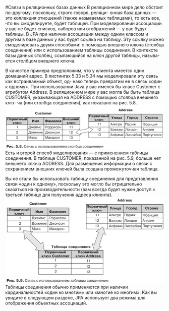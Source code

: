 #Связи в реляционных базах данных
В реляционном мире дело обстоит по-другому, поскольку, строго говоря, реляци-
онная база данных — это коллекция отношений (также называемых таблицами),
то есть все, что вы смоделируете, будет таблицей. При моделировании ассоциации
у вас не будет списков, наборов или отображений — у вас будут таблицы. В JPA
при наличии ассоциации между одним классом и другим в базе данных у вас будет
ссылка на таблицу. Эту ссылку можно смоделировать двумя способами: с помощью
внешнего ключа (столбца соединения) или с использованием таблицы соединения.
В контексте базы данных столбец, ссылающийся на ключ другой таблицы, называ-
ется столбцом внешнего ключа.

В качестве примера предположим, что у клиента имеется один домашний адрес.
В листингах 5.33 и 5.34 мы моделировали эту связь как встраиваемый объект, од-
нако теперь превратим ее в связь «один к одному». При использовании Java у вас
имелся бы класс Customer с атрибутом Address. В реляционном мире у вас могла бы
быть таблица CUSTOMER, указывающая на ADDRESS с помощью столбца внешнего клю-
ча (или столбца соединения), как показано на рис. 5.8.
![element_collection](../../img/orm/one-to-one-db.png)
Есть и второй способ моделирования — с применением таблицы соединения.
В таблице CUSTOMER, показанной на рис. 5.9, больше нет внешнего ключа ADDRESS. Для
размещения информации о связи с сохранением внешних ключей была создана
промежуточная таблица.

Вы не стали бы использовать таблицу соединения для представления связи «один
к одному», поскольку это могло бы отрицательно сказаться на производительности
(вам всегда будет нужен доступ к третьей таблице для получения адреса клиента).
![element_collection](../../img/orm/one-to-one-db-table.png)
Таблицы соединения обычно применяются при наличии кардинальностей «один
ко многим» или «многие ко многим». Как вы увидите в следующем разделе, JPA
использует два режима для отображения объектных ассоциаций.